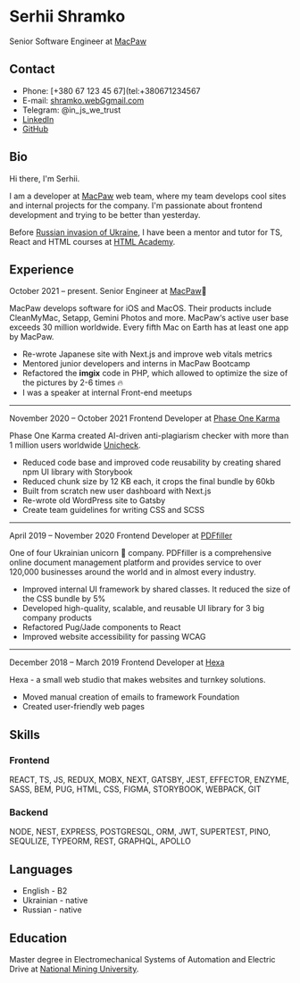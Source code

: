 # Serhii Shramko

Senior Software Engineer at [MacPaw](https://macpaw.com/)

## Contact

- Phone: [+380 67 123 45 67](tel:+380671234567
- E-mail: [shramko.webGgmail.com](mailto:shramko.webGgmail.com)
- Telegram: @in_js_we_trust
- [LinkedIn](https://www.linkedin.com/in/shramko-dev/)
- [GitHub](https://github.com/shramkoweb)

## Bio

Hi there, I'm Serhii.

I am a developer at [MacPaw](https://macpaw.com/) web team, where my team develops cool sites and internal projects for
the company.
I'm passionate about frontend development and trying to be better than yesterday.

Before [Russian invasion of Ukraine](https://war.ukraine.ua/), I have been a mentor and tutor for TS, React and HTML
courses at [HTML Academy](https://htmlacademy.ru/profile/id852139).

## Experience

October 2021 – present.
Senior Engineer at [MacPaw](https://macpaw.com/)🐾

MacPaw develops software for iOS and MacOS. Their products include CleanMyMac, Setapp, Gemini Photos and more. MacPaw‘s
active user base exceeds 30 million worldwide. Every fifth Mac on Earth has at least one app by MacPaw.

- Re-wrote Japanese site with Next.js and improve web vitals metrics
- Mentored junior developers and interns in MacPaw Bootcamp
- Refactored the **imgix** code in PHP, which allowed to optimize the size of the pictures by 2-6 times 🔥
- I was a speaker at internal Front-end meetups

---
November 2020 – October 2021
Frontend Developer at [Phase One Karma](https://p1k.org/)

Phase One Karma created AI-driven anti-plagiarism checker with more than 1 million users
worldwide [Unicheck](https://unicheck.com/).

- Reduced code base and improved code reusability by creating shared npm UI library with Storybook
- Reduced chunk size by 12 KB each, it crops the final bundle by 60kb
- Built from scratch new user dashboard with Next.js
- Re-wrote old WordPress site to Gatsby
- Create team guidelines for writing CSS and SCSS

---

April 2019 – November 2020
Frontend Developer at [PDFfiller](https://www.pdffiller.com/)

One of four Ukrainian unicorn 🦄 company. PDFfiller is a comprehensive online document management platform and provides
service to over 120,000 businesses around the world and in almost every industry.

- Improved internal UI framework by shared classes. It reduced the size of the CSS bundle by 5%
- Developed high-quality, scalable, and reusable UI library for 3 big company products
- Refactored Pug/Jade components to React
- Improved website accessibility for passing WCAG

---

December 2018 – March 2019
Frontend Developer at [Hexa](https://hexa.com.ua/en/home/)

Hexa - a small web studio that makes websites and turnkey solutions.

- Moved manual creation of emails to framework Foundation
- Created user-friendly web pages

## Skills

### Frontend

REACT, TS, JS, REDUX, MOBX, NEXT, GATSBY, JEST, EFFECTOR, ENZYME, SASS, BEM, PUG, HTML, CSS, FIGMA, STORYBOOK, WEBPACK, GIT

### Backend

NODE, NEST, EXPRESS, POSTGRESQL, ORM, JWT, SUPERTEST, PINO, SEQULIZE, TYPEORM, REST, GRAPHQL, APOLLO


## Languages
- English - B2
- Ukrainian - native
- Russian - native

## Education

Master degree in Electromechanical Systems of Automation and Electric Drive
at [National Mining University](https://www.nmu.org.ua/en/).